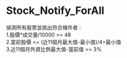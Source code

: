 # Stock_Notify_ForAll
偵測所有股票並挑出符合條件者 :\
1.股價*成交量/10000 >= 48\
2.當前股價 <= (近11個月最大值-最小值)/4+最小值\
3.近11個月外資比例最大值-當前值 >= 3%
